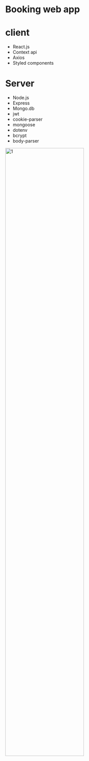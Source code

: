 # Booking web app 

# client
- React.js
- Context api
- Axios
- Styled components

# Server
- Node.js
- Express
- Mongo.db
- jwt
- cookie-parser
- mongoose
- dotenv
- bcrypt
- body-parser

<img width="70%" alt="1" src="https://user-images.githubusercontent.com/106982773/205184663-eaa4758c-bd0e-4eca-8c48-aa4f3a8a909c.png">

